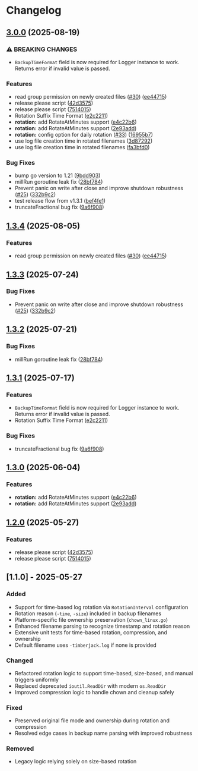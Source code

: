 # Changelog

## [3.0.0](https://github.com/DeRuina/timberjack/compare/v2.0.1...v3.0.0) (2025-08-19)


### ⚠ BREAKING CHANGES

* `BackupTimeFormat` field is now required for Logger instance to work. Returns error if invalid value is passed.

### Features

* read group permission on newly created files ([#30](https://github.com/DeRuina/timberjack/issues/30)) ([ee44715](https://github.com/DeRuina/timberjack/commit/ee447152a04d62ae12811a2212815f8960ca0d9d))
* release please script ([42d3575](https://github.com/DeRuina/timberjack/commit/42d35750d4f0f5cfac7c339ba9dcdee77527ab72))
* release please script ([7514015](https://github.com/DeRuina/timberjack/commit/751401565635ff4eecbaffdf82e2333973cfe18a))
* Rotation Suffix Time Format ([e2c2211](https://github.com/DeRuina/timberjack/commit/e2c22115ae301c034e07c703ab9729d25b170a49))
* **rotation:** add RotateAtMinutes support ([e4c22b6](https://github.com/DeRuina/timberjack/commit/e4c22b6858ea7ca2493a1c6af4a6032f5e2ea95c))
* **rotation:** add RotateAtMinutes support ([2e93add](https://github.com/DeRuina/timberjack/commit/2e93adddf122269e2043506a5b7a46b4106eea86))
* **rotation:** config option for daily rotation ([#33](https://github.com/DeRuina/timberjack/issues/33)) ([16955b7](https://github.com/DeRuina/timberjack/commit/16955b7e540f9562122590ae05f591dd43cd5860))
* use log file creation time in rotated filenames ([3d87292](https://github.com/DeRuina/timberjack/commit/3d87292ec8b528e24dc325c51a137170e49ca0f7))
* use log file creation time in rotated filenames ([fa3bfd0](https://github.com/DeRuina/timberjack/commit/fa3bfd082947e261c003cbe1134af52428dea4dc))


### Bug Fixes

* bump go version to 1.21 ([9bdd903](https://github.com/DeRuina/timberjack/commit/9bdd9038638e72a7fb330fe97f8c730864b9cbd5))
* millRun goroutine leak fix ([28bf784](https://github.com/DeRuina/timberjack/commit/28bf784b830e5f839054f7d82950087e323b958f))
* Prevent panic on write after close and improve shutdown robustness ([#25](https://github.com/DeRuina/timberjack/issues/25)) ([332b9c2](https://github.com/DeRuina/timberjack/commit/332b9c2553d63f5eafdce47237d29b510609f823))
* test release flow from v1.3.1 ([bef4fe1](https://github.com/DeRuina/timberjack/commit/bef4fe1e31bc8a3099e8fc94605ebf345b5c8b52))
* truncateFractional bug fix ([9a6f908](https://github.com/DeRuina/timberjack/commit/9a6f908d270ddfa45df66621b0b12b1ff44ab28f))

## [1.3.4](https://github.com/DeRuina/timberjack/compare/v1.3.3...v1.3.4) (2025-08-05)

### Features

* read group permission on newly created files ([#30](https://github.com/DeRuina/timberjack/issues/30)) ([ee44715](https://github.com/DeRuina/timberjack/commit/ee447152a04d62ae12811a2212815f8960ca0d9d))

## [1.3.3](https://github.com/DeRuina/timberjack/compare/v1.3.2...v1.3.3) (2025-07-24)

### Bug Fixes

*  Prevent panic on write after close and improve shutdown robustness ([#25](https://github.com/DeRuina/timberjack/issues/25)) ([332b9c2](https://github.com/DeRuina/timberjack/commit/332b9c2553d63f5eafdce47237d29b510609f823))


## [1.3.2](https://github.com/DeRuina/timberjack/compare/v1.3.1...v1.3.2) (2025-07-21)

### Bug Fixes

* millRun goroutine leak fix ([28bf784](https://github.com/DeRuina/timberjack/commit/28bf784b830e5f839054f7d82950087e323b958f))


## [1.3.1](https://github.com/DeRuina/timberjack/compare/v1.3.0...v1.3.1) (2025-07-17)


### Features

* `BackupTimeFormat` field is now required for Logger instance to work. Returns error if invalid value is passed.
* Rotation Suffix Time Format ([e2c2211](https://github.com/DeRuina/timberjack/commit/e2c22115ae301c034e07c703ab9729d25b170a49))

### Bug Fixes

* truncateFractional bug fix ([9a6f908](https://github.com/DeRuina/timberjack/commit/9a6f908d270ddfa45df66621b0b12b1ff44ab28f))


## [1.3.0](https://github.com/DeRuina/timberjack/compare/v1.2.0...v1.3.0) (2025-06-04)


### Features

* **rotation:** add RotateAtMinutes support ([e4c22b6](https://github.com/DeRuina/timberjack/commit/e4c22b6858ea7ca2493a1c6af4a6032f5e2ea95c))
* **rotation:** add RotateAtMinutes support ([2e93add](https://github.com/DeRuina/timberjack/commit/2e93adddf122269e2043506a5b7a46b4106eea86))

## [1.2.0](https://github.com/DeRuina/timberjack/compare/v1.1.0...v1.2.0) (2025-05-27)


### Features

* release please script ([42d3575](https://github.com/DeRuina/timberjack/commit/42d35750d4f0f5cfac7c339ba9dcdee77527ab72))
* release please script ([7514015](https://github.com/DeRuina/timberjack/commit/751401565635ff4eecbaffdf82e2333973cfe18a))

## [1.1.0] - 2025-05-27

### Added
- Support for time-based log rotation via `RotationInterval` configuration
- Rotation reason (`-time`, `-size`) included in backup filenames
- Platform-specific file ownership preservation (`chown_linux.go`)
- Enhanced filename parsing to recognize timestamp and rotation reason
- Extensive unit tests for time-based rotation, compression, and ownership
- Default filename uses `-timberjack.log` if none is provided

### Changed
- Refactored rotation logic to support time-based, size-based, and manual triggers uniformly
- Replaced deprecated `ioutil.ReadDir` with modern `os.ReadDir`
- Improved compression logic to handle chown and cleanup safely

### Fixed
- Preserved original file mode and ownership during rotation and compression
- Resolved edge cases in backup name parsing with improved robustness

### Removed
- Legacy logic relying solely on size-based rotation
